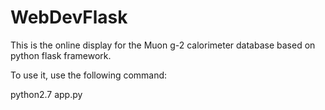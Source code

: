 # WebDevFlask

This is the online display for the Muon g-2 calorimeter database based on python flask framework.

To use it, use the following command:

python2.7 app.py
